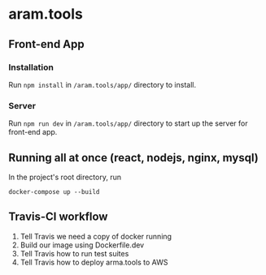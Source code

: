 # aram.tools

## Front-end App
### Installation
Run `npm install` in `/aram.tools/app/` directory to install.

### Server
Run `npm run dev` in `/aram.tools/app/` directory to start up the server for front-end app.

## Running all at once (react, nodejs, nginx, mysql)
In the project's root directory, run
```
docker-compose up --build
```

## Travis-CI workflow
1. Tell Travis we need a copy of docker running
2. Build our image using Dockerfile.dev
3. Tell Travis how to run test suites
4. Tell Travis how to deploy arma.tools to AWS
